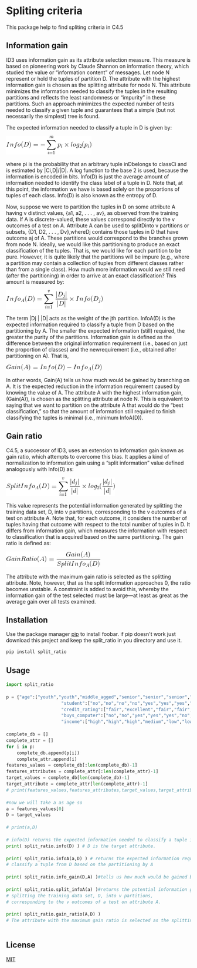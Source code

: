 # Spliting criteria

This package help to find spliting criteria in C4.5

## Information gain
ID3 uses information gain as its attribute selection measure. This measure is based on
pioneering work by Claude Shannon on information theory, which studied the value or
“information content” of messages. Let node N represent or hold the tuples of partition
D. The attribute with the highest information gain is chosen as the splitting attribute for
node N. This attribute minimizes the information needed to classify the tuples in the
resulting partitions and reflects the least randomness or “impurity” in these partitions.
Such an approach minimizes the expected number of tests needed to classify a given tuple
and guarantees that a simple (but not necessarily the simplest) tree is found.

The expected information needed to classify a tuple in D is given by:

![info](https://github.com/papanisaicharan/split-ratio/blob/master/equations/info.gif)

where pi is the probability that an arbitrary tuple inDbelongs to classCi and is estimated
by |Ci,D|/|D|. A log function to the base 2 is used, because the information is encoded in
bits. Info(D) is just the average amount of information needed to identify the class label
of a tuple in D. Note that, at this point, the information we have is based solely on the
proportions of tuples of each class. Info(D) is also known as the entropy of D.

Now, suppose we were to partition the tuples in D on some attribute A having v distinct
values, {a1, a2, . . . , av}, as observed from the training data. If A is discrete-valued,
these values correspond directly to the v outcomes of a test on A. Attribute A can be used
to splitDinto v partitions or subsets, {D1, D2, . . . , Dv},whereDj contains those tuples in
D that have outcome aj of A. These partitions would correspond to the branches grown
from node N. Ideally, we would like this partitioning to produce an exact classification of the tuples. That is, we would like for each partition to be pure. However, it is quite
likely that the partitions will be impure (e.g., where a partition may contain a collection
of tuples from different classes rather than from a single class). How much more
information would we still need (after the partitioning) in order to arrive at an exact
classification? This amount is measured by:

![infoA](https://github.com/papanisaicharan/split-ratio/blob/master/equations/infoA.gif)

The term
|Dj |
|D| acts as the weight of the jth partition. InfoA(D) is the expected information
required to classify a tuple from D based on the partitioning by A. The smaller the
expected information (still) required, the greater the purity of the partitions.
Information gain is defined as the difference between the original information requirement
(i.e., based on just the proportion of classes) and the newrequirement (i.e., obtained
after partitioning on A). That is,

![gain](https://github.com/papanisaicharan/split-ratio/blob/master/equations/gain.gif)

In other words, Gain(A) tells us how much would be gained by branching on A. It is the
expected reduction in the information requirement caused by knowing the value of A.
The attribute A with the highest information gain, (Gain(A)), is chosen as the splitting
attribute at node N. This is equivalent to saying that we want to partition on the attribute
A that would do the “best classification,” so that the amount of information still required
to finish classifying the tuples is minimal (i.e., minimum InfoA(D)).

## Gain ratio

C4.5, a successor of ID3, uses an extension to information gain known as gain ratio,
which attempts to overcome this bias. It applies a kind of normalization to information
gain using a “split information” value defined analogously with Info(D) as:

![splitinfo](https://github.com/papanisaicharan/split-ratio/blob/master/equations/splitinfo.gif)

This value represents the potential information generated by splitting the training
data set, D, into v partitions, corresponding to the v outcomes of a test on attribute A.
Note that, for each outcome, it considers the number of tuples having that outcome with
respect to the total number of tuples in D. It differs from information gain, which measures
the information with respect to classification that is acquired based on the same
partitioning. The gain ratio is defined as:

![split_ratio](https://github.com/papanisaicharan/split-ratio/blob/master/equations/split_ratio.gif)

The attribute with the maximum gain ratio is selected as the splitting attribute. Note,
however, that as the split information approaches 0, the ratio becomes unstable. A constraint
is added to avoid this, whereby the information gain of the test selected must be
large—at least as great as the average gain over all tests examined.

## Installation

Use the package manager [pip](https://pip.pypa.io/en/stable/) to install foobar.
if pip doesn't work just download this project and keep the split_ratio in you directory and use it.

```bash
pip install split_ratio
```

## Usage

```python
import split_ratio

p = {"age":["youth","youth","middle_agged","senior","senior","senior","middle_agged","youth","youth","senior","youth","middle_agged","middle_agged","senior"],
                     "student":["no","no","no","no","yes","yes","yes","no","yes","yes","yes","no","yes","no"],
                     "credit_rating":["fair","excellent","fair","fair","fair","excellent","excellent","fair","fair","fair","excellent","excellent","fair","excellent"],
                     "buys_computer":["no","no","yes","yes","yes","no","yes","no","yes","yes","yes","yes","yes","no"],
                     "income":["high","high","high","medium","low","low","low","medium","low","medium","medium","medium","high","medium"]}

complete_db = []
complete_attr = []
for i in p:
    complete_db.append(p[i])
    complete_attr.append(i)
features_values = complete_db[:len(complete_db)-1] 
features_attributes = complete_attr[:len(complete_attr)-1]
target_values = complete_db[len(complete_db)-1]
target_attribute = complete_attr[len(complete_attr)-1]
# print(features_values,features_attributes,target_values,target_attribute)

#now we will take a as age so
a = features_values[0]
D = target_values

# print(a,D)

# info(D) returns the expected information needed to classify a tuple in D
print( split_ratio.info(D) ) # D is the target attribute.

print( split_ratio.infoA(a,D) ) # returns the expected information required to
# classify a tuple from D based on the partitioning by A

print( split_ratio.info_gain(D,A) )#tells us how much would be gained by branching on A.

print( split_ratio.split_infoA(a) )#returns the potential information generated by
# splitting the training data set, D, into v partitions, 
# corresponding to the v outcomes of a test on attribute A.

print( split_ratio.gain_ratio(A,D) )
# The attribute with the maximum gain ratio is selected as the splitting attribute. 
 
```



## License
[MIT](https://choosealicense.com/licenses/mit/)
